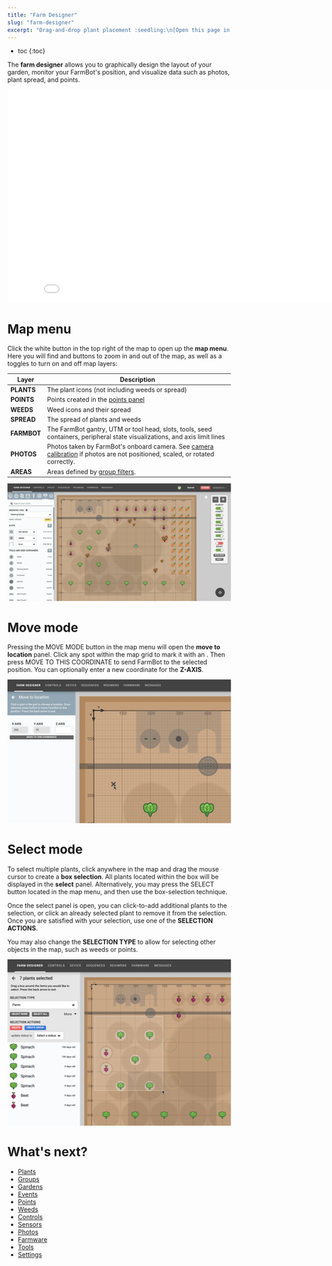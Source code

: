 ```yaml
---
title: "Farm Designer"
slug: "farm-designer"
excerpt: "Drag-and-drop plant placement :seedling:\n[Open this page in the app](https://my.farm.bot/app/designer)"
---
```


* toc
{:toc}

The **farm designer** allows you to graphically design the layout of your garden, monitor your FarmBot's position, and visualize data such as photos, plant spread, and points.

<iframe class="embedly-embed" src="//cdn.embedly.com/widgets/media.html?src=https%3A%2F%2Fwww.youtube.com%2Fembed%2Fvideoseries%3Flist%3DPLMhsMRlKjcNIYlDKDdKvPQuHqBjjS1ZGc&url=http%3A%2F%2Fwww.youtube.com%2Fwatch%3Fv%3DGVb4fYaqy2M&image=https%3A%2F%2Fi.ytimg.com%2Fvi%2FGVb4fYaqy2M%2Fhqdefault.jpg&key=f2aa6fc3595946d0afc3d76cbbd25dc3&type=text%2Fhtml&schema=youtube" width="854" height="480" scrolling="no" frameborder="0" allowfullscreen></iframe>

# Map menu
Click the white <i class="fa fa-arrow-left"></i> button in the top right of the map to open up the **map menu**. Here you will find <span class="fb-button fb-gray"><i class="fa fa-minus"></i></span> and <span class="fb-button fb-gray"><i class="fa fa-plus"></i></span> buttons to zoom in and out of the map, as well as a toggles to turn on and off map layers:

|Layer                         |Description                   |
|------------------------------|------------------------------|
|**PLANTS**                    |The plant icons (not including weeds or spread)
|**POINTS**                    |Points created in the [points panel](../The-FarmBot-Web-App/points.md)
|**WEEDS**                     |Weed icons and their spread
|**SPREAD**                    |The spread of plants and weeds
|**FARMBOT**                   |The FarmBot gantry, UTM or tool head, slots, tools, seed containers, peripheral state visualizations, and axis limit lines
|**PHOTOS**                    |Photos taken by FarmBot's onboard camera. See [camera calibration](../The-FarmBot-Web-App/photos/camera-calibration.md) if photos are not positioned, scaled, or rotated correctly.
|**AREAS**                     |Areas defined by [group filters](../The-FarmBot-Web-App/groups.md#filtering-by-location).



![Screen Shot 2020-04-21 at 11.44.19 PM.png](Screen_Shot_2020-04-21_at_11.44.19_PM.png)

# Move mode
Pressing the <span class="fb-button fb-gray">MOVE MODE</span> button in the map menu will open the **move to location** panel. Click any spot within the map grid to mark it with an <i class="fa fa-times"></i>. Then press <span class="fb-button fb-gray">MOVE TO THIS COORDINATE</span> to send FarmBot to the selected position. You can optionally enter a new coordinate for the **Z-AXIS**.

![Screen Shot 2020-04-21 at 11.42.19 PM.png](Screen_Shot_2020-04-21_at_11.42.19_PM.png)

# Select mode
To select multiple plants, click anywhere in the map and drag the mouse cursor to create a **box selection**. All plants located within the box will be displayed in the **select** panel. Alternatively, you may press the <span class="fb-button fb-gray">SELECT</span> button located in the map menu, and then use the box-selection technique.

Once the select panel is open, you can click-to-add additional plants to the selection, or click an already selected plant to remove it from the selection. Once you are satisfied with your selection, use one of the **SELECTION ACTIONS**.

You may also change the **SELECTION TYPE** to allow for selecting other objects in the map, such as weeds or points.

![Screen Shot 2020-04-21 at 11.55.36 PM.png](Screen_Shot_2020-04-21_at_11.55.36_PM.png)


# What's next?

 * [Plants](../The-FarmBot-Web-App/plants.md)
 * [Groups](../The-FarmBot-Web-App/groups.md)
 * [Gardens](../The-FarmBot-Web-App/gardens.md)
 * [Events](../The-FarmBot-Web-App/events.md)
 * [Points](../The-FarmBot-Web-App/points.md)
 * [Weeds](../The-FarmBot-Web-App/weeds.md)
 * [Controls](../The-FarmBot-Web-App/controls.md)
 * [Sensors](../The-FarmBot-Web-App/sensors.md)
 * [Photos](../The-FarmBot-Web-App/photos.md)
 * [Farmware](../The-FarmBot-Web-App/farmware.md)
 * [Tools](../The-FarmBot-Web-App/tools.md)
 * [Settings](../The-FarmBot-Web-App/settings.md)
